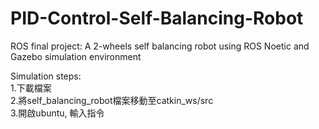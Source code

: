 # PID-Control-Self-Balancing-Robot
ROS final project:
A 2-wheels self balancing robot using ROS Noetic and Gazebo simulation environment  

Simulation steps:   
1.下載檔案   
2.將self_balancing_robot檔案移動至catkin_ws/src   
3.開啟ubuntu, 輸入指令<roslaunch self_balancing_robot main.launch>
